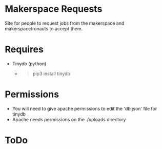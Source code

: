 # Makerspace Requests
Site for people to request jobs from the makerspace and makerspacetronauts to accept them.

# Requires
* Tinydb (python)
    * > pip3 install tinydb

# Permissions
* You will need to give apache permissions to edit the 'db.json' file for tinydb
* Apache needs permissions on the ./uploads directory
    
# ToDo
